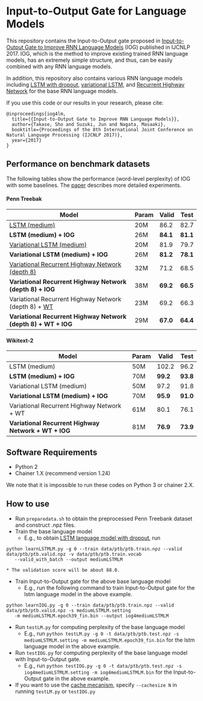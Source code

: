 # Input-to-Output Gate for Language Models


This repository contains the Input-to-Output gate proposed in [Input-to-Output Gate to Improve RNN Language Models](https://arxiv.org/abs/1709.08907) (IOG) published in IJCNLP 2017.
IOG, which is the method to improve existing trained RNN language models, has an extremely simple structure, and thus, can be easily combined with any RNN language models.

In addition, this repository also contains various RNN language models including [LSTM with dropout](https://arxiv.org/abs/1409.2329), [variational LSTM](https://arxiv.org/abs/1512.05287), and [Recurrent Highway Network](https://arxiv.org/abs/1607.03474) for the base RNN language models.

If you use this code or our results in your research, please cite:

```
@inproceedings{iog4lm,
  title={{Input-to-Output Gate to Improve RNN Language Models}},
  author={Takase, Sho and Suzuki, Jun and Nagata, Masaaki},
  booktitle={Proceedings of the 8th International Joint Conference on Natural Language Processing (IJCNLP 2017)},
  year={2017}
}
```


## Performance on benchmark datasets

The following tables show the performance (word-level perplexity) of IOG with some baselines.
The [paper](https://arxiv.org/abs/1709.08907) describes more detailed experiments.


#### Penn Treebak

Model | Param | Valid | Test
----- | ----- | ----- | ----
[LSTM (medium)](https://arxiv.org/abs/1409.2329) | 20M | 86.2 | 82.7
**LSTM (medium) + IOG** | 26M | **84.1** | **81.1**
[Variational LSTM (medium)](https://arxiv.org/abs/1512.05287) | 20M | 81.9 | 79.7
**Variational LSTM (medium) + IOG** | 26M | **81.2** | **78.1**
[Variational Recurrent Highway Network (depth 8)](https://arxiv.org/abs/1607.03474) | 32M | 71.2 | 68.5
**Variational Recurrent Highway Network (depth 8) + IOG** | 38M | **69.2** | **66.5**
Variational Recurrent Highway Network (depth 8) + [WT](https://arxiv.org/abs/1611.01462) | 23M | 69.2 | 66.3
**Variational Recurrent Highway Network (depth 8) + WT + IOG** | 29M | **67.0** | **64.4**


#### Wikitext-2

Model | Param | Valid | Test
----- | ----- | ----- | ----
LSTM (medium) | 50M | 102.2 | 96.2
**LSTM (medium) + IOG** | 70M | **99.2** | **93.8**
Variational LSTM (medium) | 50M | 97.2 | 91.8
**Variational LSTM (medium) + IOG** | 70M | **95.9** | **91.0**
Variational Recurrent Highway Network + WT | 61M | 80.1 | 76.1
**Variational Recurrent Highway Network + WT + IOG** | 81M | **76.9** | **73.9**


## Software Requirements

* Python 2
* Chainer 1.X (recommend version 1.24)

We note that it is impossible to run these codes on Python 3 or chainer 2.X.


## How to use

* Run `preparedata.sh` to obtain the preprocessed Penn Treebank dataset and construct .npz files.
* Train the base language model
    * E.g., to obtain [LSTM language model with dropout](https://arxiv.org/abs/1409.2329), run

```
python learnLSTMLM.py -g 0 --train data/ptb/ptb.train.npz --valid data/ptb/ptb.valid.npz -v data/ptb/ptb.train.vocab
   --valid_with_batch --output mediumLSTMLM
```

    * The validation score will be about 88.0.

* Train Input-to-Output gate for the above base language model
    * E.g., run the following command to train Input-to-Output gate for the lstm language model in the above example.

```
python learnIOG.py -g 0 --train data/ptb/ptb.train.npz --valid data/ptb/ptb.valid.npz -s mediumLSTMLM.setting
   -m mediumLSTMLM.epoch39_fin.bin --output iog4mediumLSTMLM
```

* Run `testLM.py` for computing perplexity of the base language model
    * E.g., run `python testLM.py -g 0 -t data/ptb/ptb.test.npz -s mediumLSTMLM.setting -m mediumLSTMLM.epoch39_fin.bin` for the lstm language model in the above example.
* Run `testIOG.py` for computing perplexity of the base language model with Input-to-Output gate.
    * E.g., run `python testIOG.py -g 0 -t data/ptb/ptb.test.npz -s iog4mediumLSTMLM.setting -m iog4mediumLSTMLM.bin` for the Input-to-Output gate in the above example.
* If you want to use the [cache mecanism](https://arxiv.org/abs/1612.04426), specify `--cachesize N` in running `testLM.py` or `testIOG.py`

